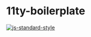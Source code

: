 # 11ty-boilerplate

[![js-standard-style](https://img.shields.io/badge/code_style-standard-brightgreen.svg)](https://standardjs.com)

